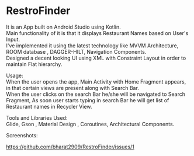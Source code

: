 # RestroFinder
It is an App built on Android Studio using Kotlin.  
Main functionality of it is that it displays Restaurant Names based on User's Input.  
I've implemented it using the latest technology like MVVM Architecture, ROOM database , DAGGER-HILT, Navigation Components.  
Designed a decent looking UI using XML with Constraint Layout in order to maintain Flat hierarchy.  

Usage:  
When the user opens the app, Main Activity with Home Fragment appears, in that certain views are present along with Search Bar.  
When the user clicks on the search Bar he/she will be navigated to Search Fragment, As soon user starts typing in search Bar he will get list of Restaurant names in Recycler View.  

Tools and Libraries Used:  
Glide, Gson , Material Design , Coroutines, Architectural Components.  

Screenshots:  

https://github.com/bharat2909/RestroFinder/issues/1

